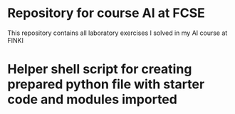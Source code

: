 # Repository for course AI at FCSE

This repository contains all laboratory exercises I solved in my AI course at FINKI


# Helper shell script for creating prepared python file with starter code and modules imported